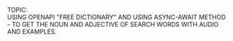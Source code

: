TOPIC:<br>
USING OPENAPI "FREE DICTIONARY" AND USING ASYNC-AWAIT METHOD - TO GET THE NOUN AND ADJECTIVE OF SEARCH WORDS WITH AUDIO AND EXAMPLES.
